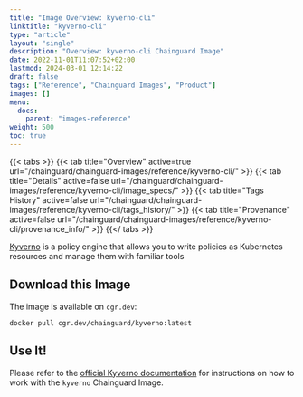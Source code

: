 ```yaml
---
title: "Image Overview: kyverno-cli"
linktitle: "kyverno-cli"
type: "article"
layout: "single"
description: "Overview: kyverno-cli Chainguard Image"
date: 2022-11-01T11:07:52+02:00
lastmod: 2024-03-01 12:14:22
draft: false
tags: ["Reference", "Chainguard Images", "Product"]
images: []
menu: 
  docs: 
    parent: "images-reference"
weight: 500
toc: true
---
```


{{< tabs >}}
{{< tab title="Overview" active=true url="/chainguard/chainguard-images/reference/kyverno-cli/" >}}
{{< tab title="Details" active=false url="/chainguard/chainguard-images/reference/kyverno-cli/image_specs/" >}}
{{< tab title="Tags History" active=false url="/chainguard/chainguard-images/reference/kyverno-cli/tags_history/" >}}
{{< tab title="Provenance" active=false url="/chainguard/chainguard-images/reference/kyverno-cli/provenance_info/" >}}
{{</ tabs >}}



<!--overview:start-->
[Kyverno](https://kyverno.io/) is a policy engine that allows you to write policies as Kubernetes resources and manage them with familiar tools
<!--overview:end-->

<!--getting:start-->
## Download this Image
The image is available on `cgr.dev`:

```
docker pull cgr.dev/chainguard/kyverno:latest
```
<!--getting:end-->

<!--body:start-->
## Use It!

Please refer to the [official Kyverno documentation](https://kyverno.io/docs/) for instructions on how to work with the `kyverno` Chainguard Image. 

<!--body:end-->

